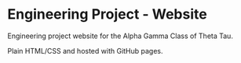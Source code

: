 # Engineering Project - Website
Engineering project website for the Alpha Gamma Class of Theta Tau.

Plain HTML/CSS and hosted with GitHub pages. 
